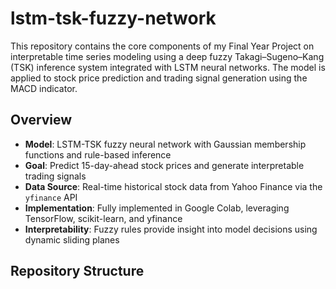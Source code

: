 # lstm-tsk-fuzzy-network

This repository contains the core components of my Final Year Project on interpretable time series modeling using a deep fuzzy Takagi–Sugeno–Kang (TSK) inference system integrated with LSTM neural networks. The model is applied to stock price prediction and trading signal generation using the MACD indicator.

## Overview

- **Model**: LSTM-TSK fuzzy neural network with Gaussian membership functions and rule-based inference
- **Goal**: Predict 15-day-ahead stock prices and generate interpretable trading signals
- **Data Source**: Real-time historical stock data from Yahoo Finance via the `yfinance` API
- **Implementation**: Fully implemented in Google Colab, leveraging TensorFlow, scikit-learn, and yfinance
- **Interpretability**: Fuzzy rules provide insight into model decisions using dynamic sliding planes

## Repository Structure

